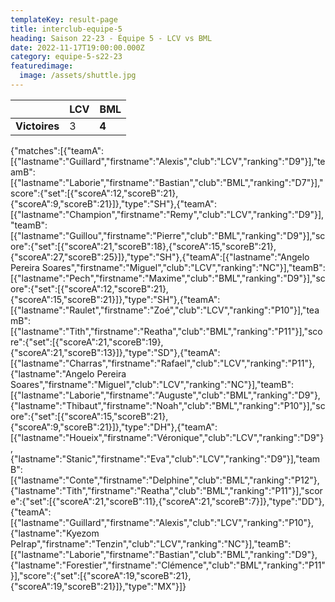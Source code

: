 ```yaml
---
templateKey: result-page
title: interclub-equipe-5
heading: Saison 22-23 - Équipe 5 - LCV vs BML
date: 2022-11-17T19:00:00.000Z
category: equipe-5-s22-23
featuredimage:
  image: /assets/shuttle.jpg
---
```

|               | LCV   | BML |
| ------------- | ----- | --- |
| **Victoires** | 3 | **4**   |

<scoreboard>{"matches":[{"teamA":[{"lastname":"Guillard","firstname":"Alexis","club":"LCV","ranking":"D9"}],"teamB":[{"lastname":"Laborie","firstname":"Bastian","club":"BML","ranking":"D7"}],"score":{"set":[{"scoreA":12,"scoreB":21},{"scoreA":9,"scoreB":21}]},"type":"SH"},{"teamA":[{"lastname":"Champion","firstname":"Remy","club":"LCV","ranking":"D9"}],"teamB":[{"lastname":"Guillou","firstname":"Pierre","club":"BML","ranking":"D9"}],"score":{"set":[{"scoreA":21,"scoreB":18},{"scoreA":15,"scoreB":21},{"scoreA":27,"scoreB":25}]},"type":"SH"},{"teamA":[{"lastname":"Angelo Pereira Soares","firstname":"Miguel","club":"LCV","ranking":"NC"}],"teamB":[{"lastname":"Pech","firstname":"Maxime","club":"BML","ranking":"D9"}],"score":{"set":[{"scoreA":12,"scoreB":21},{"scoreA":15,"scoreB":21}]},"type":"SH"},{"teamA":[{"lastname":"Raulet","firstname":"Zoé","club":"LCV","ranking":"P10"}],"teamB":[{"lastname":"Tith","firstname":"Reatha","club":"BML","ranking":"P11"}],"score":{"set":[{"scoreA":21,"scoreB":19},{"scoreA":21,"scoreB":13}]},"type":"SD"},{"teamA":[{"lastname":"Charras","firstname":"Rafael","club":"LCV","ranking":"P11"},{"lastname":"Angelo Pereira Soares","firstname":"Miguel","club":"LCV","ranking":"NC"}],"teamB":[{"lastname":"Laborie","firstname":"Auguste","club":"BML","ranking":"D9"},{"lastname":"Thibaut","firstname":"Noah","club":"BML","ranking":"P10"}],"score":{"set":[{"scoreA":15,"scoreB":21},{"scoreA":9,"scoreB":21}]},"type":"DH"},{"teamA":[{"lastname":"Houeix","firstname":"Véronique","club":"LCV","ranking":"D9"},{"lastname":"Stanic","firstname":"Eva","club":"LCV","ranking":"D9"}],"teamB":[{"lastname":"Conte","firstname":"Delphine","club":"BML","ranking":"P12"},{"lastname":"Tith","firstname":"Reatha","club":"BML","ranking":"P11"}],"score":{"set":[{"scoreA":21,"scoreB":11},{"scoreA":21,"scoreB":7}]},"type":"DD"},{"teamA":[{"lastname":"Guillard","firstname":"Alexis","club":"LCV","ranking":"P10"},{"lastname":"Kyezom Pelrap","firstname":"Tenzin","club":"LCV","ranking":"NC"}],"teamB":[{"lastname":"Laborie","firstname":"Bastian","club":"BML","ranking":"D9"},{"lastname":"Forestier","firstname":"Clémence","club":"BML","ranking":"P11"}],"score":{"set":[{"scoreA":19,"scoreB":21},{"scoreA":19,"scoreB":21}]},"type":"MX"}]}</scoreboard>